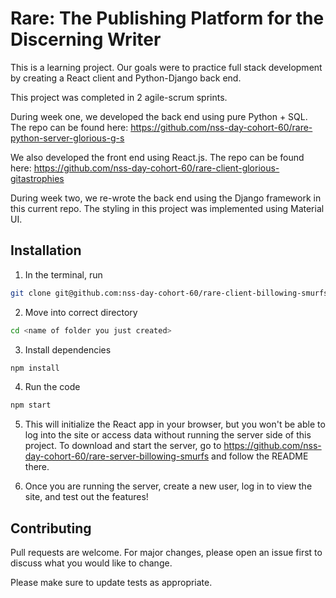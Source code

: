 # Rare: The Publishing Platform for the Discerning Writer

This is a learning project. Our goals were to practice full stack development by creating a React client and Python-Django back end.

This project was completed in 2 agile-scrum sprints.

<!-- TODO: Finish writing the readme -->
During week one, we developed the back end using pure Python + SQL. The repo can be found here: 
https://github.com/nss-day-cohort-60/rare-python-server-glorious-g-s

We also developed the front end using React.js. The repo can be found here: 
https://github.com/nss-day-cohort-60/rare-client-glorious-gitastrophies

During week two, we re-wrote the back end using the Django framework in this current repo.
The styling in this project was implemented using Material UI. 

## Installation


1. In the terminal, run 
```bash
git clone git@github.com:nss-day-cohort-60/rare-client-billowing-smurfs.git
```
2. Move into correct directory
```bash
cd <name of folder you just created>
```

3. Install dependencies
```bash
npm install
```
4. Run the code
```bash
npm start
```
5. This will initialize the React app in your browser, but you won't be able to log into the site or access data without running the server side of this project. To download and start the server, go to https://github.com/nss-day-cohort-60/rare-server-billowing-smurfs and follow the README there.

6. Once you are running the server, create a new user, log in to view the site, and test out the features!

## Contributing

Pull requests are welcome. For major changes, please open an issue first
to discuss what you would like to change.

Please make sure to update tests as appropriate.
